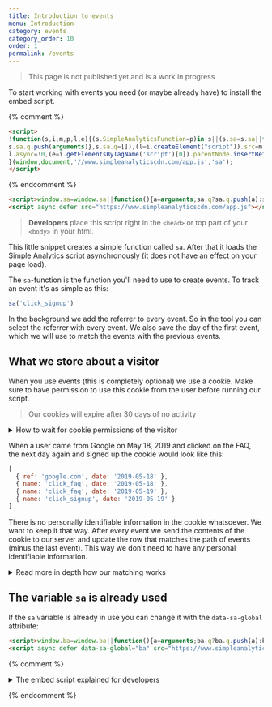 ```yaml
---
title: Introduction to events
menu: Introduction
category: events
category_order: 10
order: 1
permalink: /events
---
```


> This page is not published yet and is a work in progress

To start working with events you need (or maybe already have) to install the embed script.

{% comment %}
```html
<script>
!function(s,i,m,p,l,e){(s.SimpleAnalyticsFunction=p)in s||(s.sa=s.sa||function(){
s.sa.q.push(arguments)},s.sa.q=[]),(l=i.createElement("script")).src=m,
l.async=!0,(e=i.getElementsByTagName('script')[0]).parentNode.insertBefore(l,e)
}(window,document,'//www.simpleanalyticscdn.com/app.js','sa');
</script>
```
{% endcomment %}

```html
<script>window.sa=window.sa||function(){a=arguments;sa.q?sa.q.push(a):sa.q=[a]};</script>
<script async defer src="https://www.simpleanalyticscdn.com/app.js"></script>
```

> **Developers** place this script right in the `<head>` or top part of your `<body>` in your html.

This little snippet creates a simple function called `sa`. After that it loads the Simple Analytics script asynchronously (it does not have an effect on your page load).

The `sa`-function is the function you'll need to use to create events. To track an event it's as simple as this:

```js
sa('click_signup')
```

In the background we add the referrer to every event. So in the tool you can select the referrer with every event. We also save the day of the first event, which we will use to match the events with the previous events.

## What we store about a visitor

When you use events (this is completely optional) we use a cookie. Make sure to have permission to use this cookie from the user before running our script.

> Our cookies will expire after 30 days of no activity

<details>
  <summary>How to wait for cookie permissions of the visitor</summary>

  <div markdown="1">
If you're using a cookie permission (and you are required to do so in the EU), you tell us not set a cookie until you have permission.

Here is an example code of that:

```html
<script>window.sa=window.sa||function(){a=arguments;sa.q?sa.q.push(a):sa.q=[a]};</script>
<script async defer src="https://www.simpleanalyticscdn.com/app.js"></script>
<script>
  // Cookie is not yet set
  sa('sa_cookie', false)

  // Events happen (they are sent to Simple Analytics)
  sa('signup')

  // User approves cookie (Simple Analytics will set a cookie)
  sa('sa_cookie', true)
</script>
```
  </div>
</details>

When a user came from Google on May 18, 2019 and clicked on the FAQ, the next day again and signed up the cookie would look like this:

```js
[
  { ref: 'google.com', date: '2019-05-18' },
  { name: 'click_faq', date: '2019-05-18' },
  { name: 'click_faq', date: '2019-05-19' },
  { name: 'click_signup', date: '2019-05-19' }
]
```

There is no personally identifiable information in the cookie whatsoever. We want to keep it that way. After every event we send the contents of the cookie to our server and update the row that matches the path of events (minus the last event). This way we don't need to have any personal identifiable information.

<details markdown="1">
<summary>Read more in depth how our matching works</summary>
<div markdown="1">
We will add more information here.
</div>
</details>

## The variable `sa` is already used

If the `sa` variable is already in use you can change it with the `data-sa-global` attribute:

```html
<script>window.ba=window.ba||function(){a=arguments;ba.q?ba.q.push(a):ba.q=[a]};</script>
<script async defer data-sa-global="ba" src="https://www.simpleanalyticscdn.com/app.js"></script>
```


{% comment %}
<details markdown="1">
  <summary>The embed script explained for developers</summary>

```js
(function(window, document, hostname, functionName, script, firstScript) {
  // Store the name of the Analytics object
  window.SimpleAnalyticsFunction = functionName

  // Check whether the Analytics object is defined
  if (!(functionName in window)) {

    // Define the Analytics object
    window[functionName] = window[functionName] || function() {

      // Add the tasks to the queue
      window[functionName].q.push(arguments)
    }

    // Create the queue
    window[functionName].q = []
  }

  // Create a new script element
  script   = document.createElement('script')
  script.src   = '//' + hostname + '/app.js'
  script.async = true

  // Insert the script element into the document
  firstScript = document.getElementsByTagName('script')[0]
  firstScript.parentNode.insertBefore(script, firstScript)

})(window, document, 'www.simpleanalyticscdn.com', 'sa')
```
</details>

{% endcomment %}
